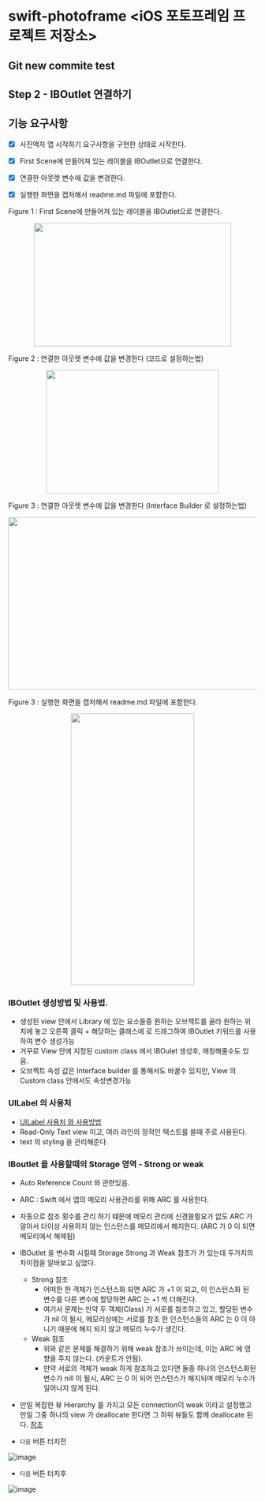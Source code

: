 # swift-photoframe <iOS 포토프레임 프로젝트 저장소> 

## Git new commite test

## Step 2 - IBOutlet 연결하기
## 기능 요구사항
- [X] 사진액자 앱 시작하기 요구사항을 구현한 상태로 시작한다.
- [X] First Scene에 만들어져 있는 레이블을 IBOutlet으로 연결한다.

- [X] 연결한 아웃렛 변수에 값을 변경한다.
- [X] 실행한 화면을 캡처해서 readme.md 파일에 포함한다.


Figure 1 : First Scene에 만들어져 있는 레이블을 IBOutlet으로 연결한다.
  <p align="center">
   <img src="https://user-images.githubusercontent.com/36659877/154011812-4b23e761-0a37-4d33-8b8b-c8142cc47585.png" width="400" height="250"> 
  </p>
   
Figure 2 : 연결한 아웃렛 변수에 값을 변경한다 (코드로 설정하는법)
  <p align="center">
   <img src="https://user-images.githubusercontent.com/36659877/154011965-1d40974b-4566-46d1-8f6a-df1b5e806d8e.png" width="350" height="250"> 
  </p>
  
Figure 3 : 연결한 아웃렛 변수에 값을 변경한다 (Interface Builder 로 설정하는법)
  <p align="center">
      <img src="https://user-images.githubusercontent.com/36659877/154013982-08a3c2fa-d94d-4c2e-a340-a3253c8b8bb9.png" width="550" height="350">
  </p>

Figure 3 : 실행한 화면을 캡처해서 readme.md 파일에 포함한다.
  <p align="center">
   <img src="https://user-images.githubusercontent.com/36659877/154011654-002c62ae-db89-4c9e-9f4f-a88ba16765ae.png" width="250" height="550"> 
  </p>








### IBOutlet 생성방법 및 사용법.
- 생성된 view 안에서 Library 에 있는 요소들중 원하는 오브젝트를 골라 원하는 위치에 놓고 오른쪽 클릭 + 해당하는 클래스에 로 드래그하여 IBOutlet 키워드를 사용하여 변수 생성가능
- 거꾸로 View 안에 지정된 custom class 에서 IBOulet 생성후, 매칭해줄수도 있음.
- 오브젝트 속성 값은 Interface builder 를 통해서도 바꿀수 있지만, View 의 Custom class 안에서도 속성변경가능 


### UILabel 의 사용처 
- [UILabel 사용처 와 사용방법](https://sodocumentation.net/ios/topic/246/uilabel) 
- Read-Only Text view 이고, 여러 라인의 정적인 텍스트를 쓸때 주로 사용된다. 
- text 의 styling 을 관리해준다. 


### IBoutlet 을 사용할때의 Storage 영역 - Strong or weak  
- Auto Reference Count 와 관련있음. 
- ARC : Swift 에서 앱의 메모리 사용관리를 위해 ARC 를 사용한다. 
- 자동으로 참조 횟수를 관리 하기 떄문에 메모리 관리에 신경쓸필요가 없도 ARC 가 알아서 더이상 사용하지 않는 
인스턴스를 메모리에서 해지한다. (ARC 가 0 이 되면 메모리에서 해제됨)
- IBOutlet 을 변수화 시킬때 Storage Strong 과 Weak 참조가 가 있는데 두가지의 차이점을 알바보고 싶었다.  
   - Strong 참조 
       - 어떠한 한 객체가 인스턴스화 되면 ARC 가 +1 이 되고, 이 인스턴스화 된 변수를 다른 변수에 할당하면 ARC 는 +1 씩 더해진다. 
       - 여기서 문제는 만약 두 객체(Class) 가 서로를 참조하고 있고, 할당된 변수가 nil 이 될시, 메모리상에는 서로를 참조 한 인스턴스들의 ARC 는 0 이 아니기 때문에 해지 되지 않고 메모리 누수가 생긴다. 
   - Weak 참조
       - 위와 같은 문제를 해결하기 위해 weak 참조가 쓰이는데, 이는 ARC 에 영향을 주지 않는다. (카운트가 안됨).
       - 만약 서로의 객체가 weak 하게 참조하고 있다면 둘중 하나의 인스턴스화된 변수가 nill 이 될시, ARC 는 0 이 되어 인스턴스가 해지되며 메모리 누수가 일어나지 않게 된다. 
- 만일 복잡한 뷰 Hierarchy 를 가지고 모든 connection이 weak 이라고 설정했고 만일 그중 하나의 view 가 deallocate 한다면 그 하위 뷰들도 함께 deallocate 된다. [참조](http://monibu1548.github.io/2018/05/03/iboutlet-strong-weak/) 





- `다음` 버튼 터치전

![image](https://user-images.githubusercontent.com/36659877/154191709-08e53c4d-c04b-408f-8438-131f3cb49d6e.png)

- `다음` 버튼 터치후

![image](https://user-images.githubusercontent.com/36659877/154191760-ac213261-a30e-4042-815e-885d5be6b646.png)
